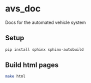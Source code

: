 # avs_doc
Docs for the automated vehicle system

## Setup

```sh
pip install sphinx sphinx-autobuild
```

## Build html pages

```sh
make html
```

